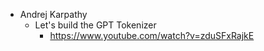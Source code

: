 
- Andrej Karpathy
    - Let's build the GPT Tokenizer
        - https://www.youtube.com/watch?v=zduSFxRajkE
